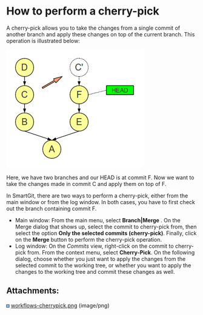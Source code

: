 # How to perform a cherry-pick

A cherry-pick allows you to take the changes from a single commit of
another branch and apply these changes on top of the current branch.
This operation is illustrated below:

![](attachments/6979705/6979706.png)

Here, we have two branches and our HEAD is at commit F. Now we want to
take the changes made in commit C and apply them on top of F.

In SmartGit, there are two ways to perform a cherry-pick, either from
the main window or from the log window. In both cases, you have to first
check out the branch containing commit F.

  - Main window: From the main menu, select **Branch|Merge** . On the
    Merge dialog that shows up, select the commit to cherry-pick from,
    then select the option **Only the selected commits (cherry-pick)**.
    Finally, click on the **Merge** button to perform the cherry-pick
    operation.
  - Log window: On the *Commits* view, right-click on the commit to
    cherry-pick from. From the context menu, select **Cherry-Pick**. On
    the following dialog, choose whether you just want to apply the
    changes from the selected commit to the working tree, or whether you
    want to apply the changes to the working tree and commit these
    changes as well.

<div class="pageSectionHeader">

## Attachments:

</div>

<div class="greybox" data-align="left">

![](images/icons/bullet_blue.gif)
[workflows-cherrypick.png](attachments/6979705/6979706.png)
(image/png)  

</div>
